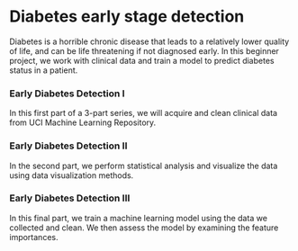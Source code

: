 # Diabetes early stage detection
Diabetes is a horrible chronic disease that leads to a relatively lower quality of life,
and can be life threatening if not diagnosed early. 
In this beginner project, 
we work with clinical data and train a model to predict diabetes status in a patient.

### Early Diabetes Detection I
In this first part of a 3-part series, 
we will acquire and clean clinical data from UCI Machine Learning Repository.

### Early Diabetes Detection II
In the second part, we perform statistical analysis and visualize the data using data visualization methods.

### Early Diabetes Detection III
In this final part, we train a machine learning model using the data we collected and clean. We then assess the model by examining the feature importances.
